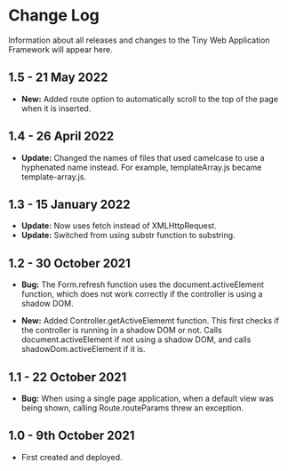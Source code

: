# Change Log

Information about all releases and changes to the Tiny Web Application Framework will appear here.

## __1.5__ - 21 May 2022

- **New:** Added route option to automatically scroll to the top of the page when it is inserted.

## __1.4__ - 26 April 2022

- **Update:** Changed the names of files that used camelcase to use a hyphenated name instead. For example, templateArray.js
became template-array.js.

## __1.3__ - 15 January 2022

- **Update:** Now uses fetch instead of XMLHttpRequest.
- **Update:** Switched from using substr function to substring.

## __1.2__ - 30 October 2021

- **Bug:** The Form.refresh function uses the document.activeElement function, which does not work correctly if the controller
is using a shadow DOM.

- **New:** Added Controller.getActiveElememt function. This first checks if the controller is running in a shadow DOM or not. Calls document.activeElement if not using a shadow DOM, and calls shadowDom.activeElement if it is.

## __1.1__ - 22 October 2021

- **Bug:** When using a single page application, when a default view was being shown, calling Route.routeParams threw an exception.

## __1.0__ - 9th October 2021

- First created and deployed.
